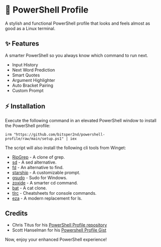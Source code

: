 # 🚀 PowerShell Profile

A stylish and functional PowerShell profile that looks and feels almost as good as a Linux terminal.

## ✨ Features

A smarter PowerShell so you always know which command to run next.

- Input History
- Next Word Prediction
- Smart Quotes
- Argument Highlighter
- Auto Bracket Pairing
- Custom Prompt

## ⚡ Installation

Execute the following command in an elevated PowerShell window to install the PowerShell profile:

```
irm "https://github.com/bitsper2nd/powershell-profile/raw/main/setup.ps1" | iex
```

The script will also install the following cli tools from Winget:
- [RipGrep](https://github.com/BurntSushi/ripgrep) - A clone of grep.
- [sd](https://github.com/chmln/sd) - A sed alternative.
- [fd](https://github.com/sharkdp/fd) - An alternative to find.
- [starship](https://github.com/starship/starship) - A customizable prompt.
- [gsudo](https://github.com/gerardog/gsudo) - Sudo for Windows.
- [zoxide](https://github.com/ajeetdsouza/zoxide) - A smarter cd command.
- [bat](https://github.com/sharkdp/bat) - A cat clone.
- [tlrc](https://github.com/tldr-pages/tlrc) - Cheatsheets for console commands.
- [eza](https://github.com/eza-community/eza) - A modern replacement for ls.

## Credits

- Chris Titus for his [PowerShell Profile repository](https://github.com/ChrisTitusTech/powershell-profile)
- Scott Hanselman for his [Powershell Profile Gist](https://gist.github.com/shanselman/25f5550ad186189e0e68916c6d7f44c3)

Now, enjoy your enhanced PowerShell experience!
